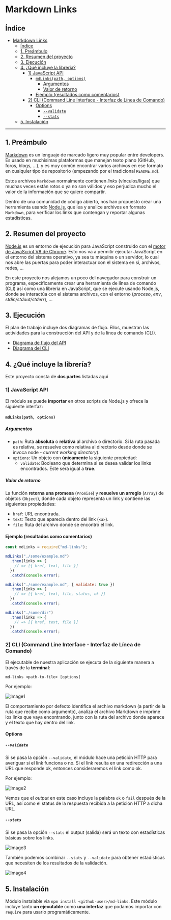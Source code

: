 # Markdown Links

## Índice

- [Markdown Links](#markdown-links)
  - [Índice](#índice)
  - [1. Preámbulo](#1-preámbulo)
  - [2. Resumen del proyecto](#2-resumen-del-proyecto)
  - [3. Ejecución](#3-ejecución)
  - [4. ¿Qué incluye la librería?](#4-qué-incluye-la-librería)
    - [1) JavaScript API](#1-javascript-api)
      - [`mdLinks(path, options)`](#mdlinkspath-options)
        - [Argumentos](#argumentos)
        - [Valor de retorno](#valor-de-retorno)
      - [Ejemplo (resultados como comentarios)](#ejemplo-resultados-como-comentarios)
    - [2) CLI (Command Line Interface - Interfaz de Línea de Comando)](#2-cli-command-line-interface---interfaz-de-línea-de-comando)
      - [Options](#options)
        - [`--validate`](#--validate)
        - [`--stats`](#--stats)
  - [5. Instalación](#5-instalación)

***

## 1. Preámbulo

[Markdown](https://es.wikipedia.org/wiki/Markdown) es un lenguaje de marcado
ligero muy popular entre developers. Es usado en muchísimas plataformas que
manejan texto plano (GitHub, foros, blogs, ...), y es muy común
encontrar varios archivos en ese formato en cualquier tipo de repositorio
(empezando por el tradicional `README.md`).

Estos archivos `Markdown` normalmente contienen _links_ (vínculos/ligas) que
muchas veces están rotos o ya no son válidos y eso perjudica mucho el valor de
la información que se quiere compartir.

Dentro de una comunidad de código abierto, nos han propuesto crear una
herramienta usando [Node.js](https://nodejs.org/), que lea y analice archivos
en formato `Markdown`, para verificar los links que contengan y reportar
algunas estadísticas.

## 2. Resumen del proyecto

[Node.js](https://nodejs.org/es/) es un entorno de ejecución para JavaScript
construido con el [motor de JavaScript V8 de Chrome](https://developers.google.com/v8/).
Esto nos va a permitir ejecutar JavaScript en el entorno del sistema operativo,
ya sea tu máquina o un servidor, lo cual nos abre las puertas para poder
interactuar con el sistema en sí, archivos, redes, ...

En este proyecto nos alejamos un poco del navegador para construir un programa, 
específicamente crear una herramienta de línea de comando (CLI) así como
una librería en JavaScript, que se ejecute usando Node.js, donde se interactúa 
con el sistema archivos, con el entorno (_proceso_, _env_, _stdin/stdout/stderr_), ...

## 3. Ejecución

El plan de trabajo incluye dos diagramas de flujo. Ellos, muestran las actividades para la construcción del API y de la línea de comando (CLI). 

* [Diagrama de flujo del API](work-flow/MDLink%20-%20API.png)
* [Diagrama del CLI](work-flow/MDLink%20-%20CLI.png)


## 4. ¿Qué incluye la librería?

Este proyecto consta de **dos partes** listadas aquí

### 1) JavaScript API

El módulo se puede **importar** en otros scripts de Node.js y ofrece la
siguiente interfaz:

#### `mdLinks(path, options)`

##### Argumentos

* `path`: Ruta **absoluta** o **relativa** al archivo o directorio. Si la ruta pasada es relativa, se resuelve como relativa al directorio desde donde se invoca  node - _current working directory_).
* `options`: Un objeto con **únicamente** la siguiente propiedad:
  - `validate`: Booleano que determina si se desea validar los links
    encontrados. Éste será igual a **true**.

##### Valor de retorno

La función **retorna una promesa** (`Promise`) y **resuelve un arreglo**
(`Array`) de objetos (`Object`), donde cada objeto representa un link y contiene las siguientes propiedades:

* `href`: URL encontrada.
* `text`: Texto que aparecía dentro del link (`<a>`).
* `file`: Ruta del archivo donde se encontró el link.

#### Ejemplo (resultados como comentarios)

```js
const mdLinks = require("md-links");

mdLinks("./some/example.md")
  .then(links => {
    // => [{ href, text, file }]
  })
  .catch(console.error);

mdLinks("./some/example.md", { validate: true })
  .then(links => {
    // => [{ href, text, file, status, ok }]
  })
  .catch(console.error);

mdLinks("./some/dir")
  .then(links => {
    // => [{ href, text, file }]
  })
  .catch(console.error);
```

### 2) CLI (Command Line Interface - Interfaz de Línea de Comando)

El ejecutable de nuestra aplicación se ejecuta de la siguiente
manera a través de la **terminal**:

`md-links <path-to-file> [options]`

Por ejemplo:

![Image1](https://user-images.githubusercontent.com/77126999/116826420-7cd98000-ab59-11eb-95c0-70d1208ca22b.png)

El comportamiento por defecto identifica el archivo markdown (a partir de la ruta que recibe como argumento), analiza el archivo Markdown e imprime los links que vaya encontrando, junto con la ruta del archivo donde aparece y el texto que hay dentro del link.

#### Options

##### `--validate`

Si se pasa la opción `--validate`, el módulo hace una petición HTTP para
averiguar si el link funciona o no. Si el link resulta en una redirección a una URL que responde ok, entonces consideraremos el link como ok.

Por ejemplo:

![Image2](https://user-images.githubusercontent.com/77126999/116826466-c0cc8500-ab59-11eb-8b92-51b0df68bb0e.png)

Vemos que el _output_ en este caso incluye la palabra `ok` o `fail` después de la URL, así como el status de la respuesta recibida a la petición HTTP a dicha URL.

##### `--stats`

Si se pasa la opción `--stats` el output (salida) será un texto con estadísticas básicas sobre los links.

![Image3](https://user-images.githubusercontent.com/77126999/116826515-eeb1c980-ab59-11eb-862d-139ff1b33509.png)

También podemos combinar `--stats` y `--validate` para obtener estadísticas que necesiten de los resultados de la validación.

![Image4](https://user-images.githubusercontent.com/77126999/116826545-1739c380-ab5a-11eb-8e89-2ff9dcdb66ff.png)

## 5. Instalación

Módulo instalable via `npm install <github-user>/md-links`. Este módulo incluye tanto **un ejecutable** como **una interfaz** que podamos importar con `require` para usarlo programáticamente.

